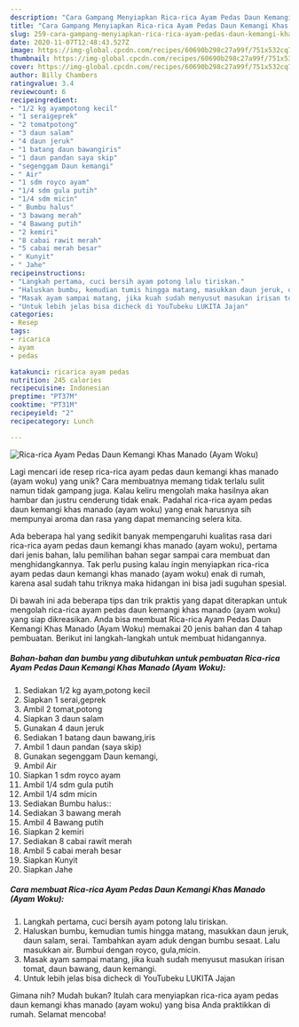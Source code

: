 ```yaml
---
description: "Cara Gampang Menyiapkan Rica-rica Ayam Pedas Daun Kemangi Khas Manado (Ayam Woku) yang Menggugah Selera"
title: "Cara Gampang Menyiapkan Rica-rica Ayam Pedas Daun Kemangi Khas Manado (Ayam Woku) yang Menggugah Selera"
slug: 259-cara-gampang-menyiapkan-rica-rica-ayam-pedas-daun-kemangi-khas-manado-ayam-woku-yang-menggugah-selera
date: 2020-11-07T12:48:43.527Z
image: https://img-global.cpcdn.com/recipes/60690b298c27a99f/751x532cq70/rica-rica-ayam-pedas-daun-kemangi-khas-manado-ayam-woku-foto-resep-utama.jpg
thumbnail: https://img-global.cpcdn.com/recipes/60690b298c27a99f/751x532cq70/rica-rica-ayam-pedas-daun-kemangi-khas-manado-ayam-woku-foto-resep-utama.jpg
cover: https://img-global.cpcdn.com/recipes/60690b298c27a99f/751x532cq70/rica-rica-ayam-pedas-daun-kemangi-khas-manado-ayam-woku-foto-resep-utama.jpg
author: Billy Chambers
ratingvalue: 3.4
reviewcount: 6
recipeingredient:
- "1/2 kg ayampotong kecil"
- "1 seraigeprek"
- "2 tomatpotong"
- "3 daun salam"
- "4 daun jeruk"
- "1 batang daun bawangiris"
- "1 daun pandan saya skip"
- "segenggam Daun kemangi"
- " Air"
- "1 sdm royco ayam"
- "1/4 sdm gula putih"
- "1/4 sdm micin"
- " Bumbu halus"
- "3 bawang merah"
- "4 Bawang putih"
- "2 kemiri"
- "8 cabai rawit merah"
- "5 cabai merah besar"
- " Kunyit"
- " Jahe"
recipeinstructions:
- "Langkah pertama, cuci bersih ayam potong lalu tiriskan."
- "Haluskan bumbu, kemudian tumis hingga matang, masukkan daun jeruk, daun salam, serai. Tambahkan ayam aduk dengan bumbu sesaat. Lalu masukkan air. Bumbui dengan royco, gula,micin."
- "Masak ayam sampai matang, jika kuah sudah menyusut masukan irisan tomat, daun bawang, daun kemangi."
- "Untuk lebih jelas bisa dicheck di YouTubeku LUKITA Jajan"
categories:
- Resep
tags:
- ricarica
- ayam
- pedas

katakunci: ricarica ayam pedas 
nutrition: 245 calories
recipecuisine: Indonesian
preptime: "PT37M"
cooktime: "PT31M"
recipeyield: "2"
recipecategory: Lunch

---
```



![Rica-rica Ayam Pedas Daun Kemangi Khas Manado (Ayam Woku)](https://img-global.cpcdn.com/recipes/60690b298c27a99f/751x532cq70/rica-rica-ayam-pedas-daun-kemangi-khas-manado-ayam-woku-foto-resep-utama.jpg)

Lagi mencari ide resep rica-rica ayam pedas daun kemangi khas manado (ayam woku) yang unik? Cara membuatnya memang tidak terlalu sulit namun tidak gampang juga. Kalau keliru mengolah maka hasilnya akan hambar dan justru cenderung tidak enak. Padahal rica-rica ayam pedas daun kemangi khas manado (ayam woku) yang enak harusnya sih mempunyai aroma dan rasa yang dapat memancing selera kita.



Ada beberapa hal yang sedikit banyak mempengaruhi kualitas rasa dari rica-rica ayam pedas daun kemangi khas manado (ayam woku), pertama dari jenis bahan, lalu pemilihan bahan segar sampai cara membuat dan menghidangkannya. Tak perlu pusing kalau ingin menyiapkan rica-rica ayam pedas daun kemangi khas manado (ayam woku) enak di rumah, karena asal sudah tahu triknya maka hidangan ini bisa jadi suguhan spesial.


Di bawah ini ada beberapa tips dan trik praktis yang dapat diterapkan untuk mengolah rica-rica ayam pedas daun kemangi khas manado (ayam woku) yang siap dikreasikan. Anda bisa membuat Rica-rica Ayam Pedas Daun Kemangi Khas Manado (Ayam Woku) memakai 20 jenis bahan dan 4 tahap pembuatan. Berikut ini langkah-langkah untuk membuat hidangannya.

<!--inarticleads1-->

##### Bahan-bahan dan bumbu yang dibutuhkan untuk pembuatan Rica-rica Ayam Pedas Daun Kemangi Khas Manado (Ayam Woku):

1. Sediakan 1/2 kg ayam,potong kecil
1. Siapkan 1 serai,geprek
1. Ambil 2 tomat,potong
1. Siapkan 3 daun salam
1. Gunakan 4 daun jeruk
1. Sediakan 1 batang daun bawang,iris
1. Ambil 1 daun pandan (saya skip)
1. Gunakan segenggam Daun kemangi,
1. Ambil  Air
1. Siapkan 1 sdm royco ayam
1. Ambil 1/4 sdm gula putih
1. Ambil 1/4 sdm micin
1. Sediakan  Bumbu halus::
1. Sediakan 3 bawang merah
1. Ambil 4 Bawang putih
1. Siapkan 2 kemiri
1. Sediakan 8 cabai rawit merah
1. Ambil 5 cabai merah besar
1. Siapkan  Kunyit
1. Siapkan  Jahe




<!--inarticleads2-->

##### Cara membuat Rica-rica Ayam Pedas Daun Kemangi Khas Manado (Ayam Woku):

1. Langkah pertama, cuci bersih ayam potong lalu tiriskan.
1. Haluskan bumbu, kemudian tumis hingga matang, masukkan daun jeruk, daun salam, serai. Tambahkan ayam aduk dengan bumbu sesaat. Lalu masukkan air. Bumbui dengan royco, gula,micin.
1. Masak ayam sampai matang, jika kuah sudah menyusut masukan irisan tomat, daun bawang, daun kemangi.
1. Untuk lebih jelas bisa dicheck di YouTubeku LUKITA Jajan




Gimana nih? Mudah bukan? Itulah cara menyiapkan rica-rica ayam pedas daun kemangi khas manado (ayam woku) yang bisa Anda praktikkan di rumah. Selamat mencoba!

